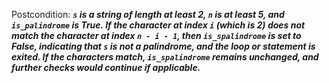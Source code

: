 Postcondition: ***`s` is a string of length at least 2, `n` is at least 5, and `is_palindrome` is True. If the character at index `i` (which is 2) does not match the character at index `n - i - 1`, then `is_spalindrome` is set to False, indicating that `s` is not a palindrome, and the loop or statement is exited. If the characters match, `is_spalindrome` remains unchanged, and further checks would continue if applicable.***